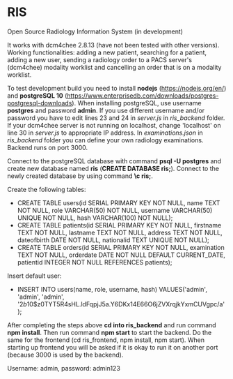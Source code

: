 # RIS
Open Source Radiology Information System (in development)

It works with dcm4chee 2.8.13 (have not been tested with other versions). Working functionalities: adding a new patient, searching for a patient, adding a new user, sending a radiology order to a PACS server's (dcm4chee) modality worklist and cancelling an order that is on a modality worklist.

To test development build you need to install **nodejs** (https://nodejs.org/en/) and **postgreSQL 10** (https://www.enterprisedb.com/downloads/postgres-postgresql-downloads). When installing postgreSQL, use username **postgres** and password **admin**. If you use different username and/or password you have to edit lines 23 and 24 in *server.js* in *ris_backend* folder. If your dcm4chee server is not running on localhost, change 'localhost' on line 30 in *server.js* to appropriate IP address. In *examinations.json* in *ris_backend* folder you can define your own radiology examinations. Backend runs on port 3000.

Connect to the postgreSQL database with command **psql -U postgres** and create new database named **ris** (**CREATE DATABASE ris;**). Connect to the newly created database by using command **\c ris;**.

Create the following tables:
- CREATE TABLE users(id SERIAL PRIMARY KEY NOT NULL, name TEXT NOT NULL, role VARCHAR(50) NOT NULL, username VARCHAR(50) UNIQUE NOT NULL, hash VARCHAR(100) NOT NULL);
- CREATE TABLE patients(id SERIAL PRIMARY KEY NOT NULL, firstname TEXT NOT NULL, lastname TEXT NOT NULL, address TEXT NOT NULL, dateofbirth DATE NOT NULL, nationalid TEXT UNIQUE NOT NULL);
- CREATE TABLE orders(id SERIAL PRIMARY KEY NOT NULL, examination TEXT NOT NULL, orderdate DATE NOT NULL DEFAULT CURRENT_DATE, patientid INTEGER NOT NULL REFERENCES patients);

Insert default user:
- INSERT INTO users(name, role, username, hash) VALUES('admin', 'admin', 'admin', '$2b$10$z0TYT5R4sHL.ldFqpjJ5a.Y6DKx14E66O6jZVXrqjkYxmCUVgpc/a');

After completing the steps above **cd into ris_backend** and run command **npm install**. Then run command **npm start** to start the backend. Do the same for the frontend (cd ris_frontend, npm install, npm start). When starting up frontend you will be asked if it is okay to run it on another port (because 3000 is used by the backend).

Username: admin, password: admin123
